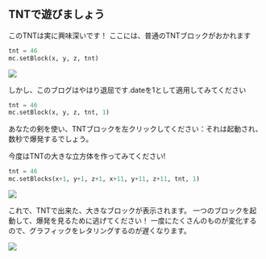 ## TNTで遊びましょう

このTNTは実に興味深いです！ ここには、普通のTNTブロックがおかれます

```python
tnt = 46
mc.setBlock(x, y, z, tnt)
```

![](images/mcpi-tnt.png)

しかし、このブログはやはり退屈です.dateを1として適用してみてください

```python
tnt = 46
mc.setBlock(x, y, z, tnt, 1)
```

あなたの剣を使い、TNTブロックを左クリックしてください：それは起動され、数秒で爆発するでしょう。

今度はTNTの大きな立方体を作ってみてください!

```python
tnt = 46
mc.setBlocks(x+1, y+1, z+1, x+11, y+11, z+11, tnt, 1)
```

![](images/mcpi-tnt-blocks.png)

これで、TNTで出来た、大きなブロックが表示されます。 一つのブロックを起動して、爆発を見るために逃げてください！ 一度にたくさんのものが変化するので、グラフィックをレタリングするのが遅くなります。

![](images/mcpi-tnt-explode.png)

